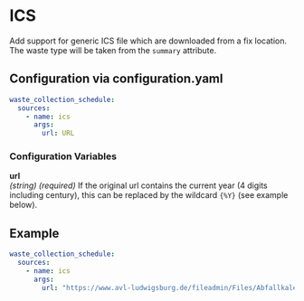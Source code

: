 # ICS

Add support for generic ICS file which are downloaded from a fix location. The waste type will be taken from the `summary` attribute.

## Configuration via configuration.yaml

```yaml
waste_collection_schedule:
  sources:
    - name: ics
      args:
        url: URL
```

### Configuration Variables

**url**<br>
*(string) (required)*
If the original url contains the current year (4 digits including century), this can be replaced by the wildcard `{%Y}` (see example below).

## Example

```yaml
waste_collection_schedule:
  sources:
    - name: ics
      args:
        url: "https://www.avl-ludwigsburg.de/fileadmin/Files/Abfallkalender/ICS/Privat/Privat_{%Y}_Ossweil.ics"
```

